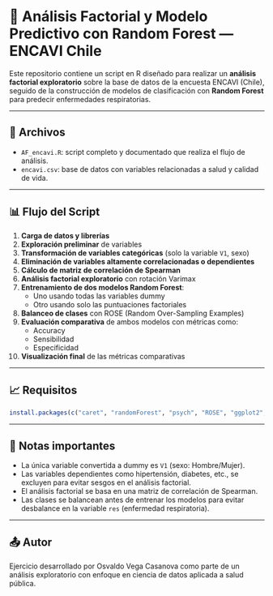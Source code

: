 # 🧪 Análisis Factorial y Modelo Predictivo con Random Forest — ENCAVI Chile

Este repositorio contiene un script en R diseñado para realizar un **análisis factorial exploratorio** sobre la base de datos de la encuesta ENCAVI (Chile), seguido de la construcción de modelos de clasificación con **Random Forest** para predecir enfermedades respiratorias.

---

## 📁 Archivos

- `AF_encavi.R`: script completo y documentado que realiza el flujo de análisis.
- `encavi.csv`: base de datos con variables relacionadas a salud y calidad de vida.

---

## 📊 Flujo del Script

1. **Carga de datos y librerías**
2. **Exploración preliminar** de variables
3. **Transformación de variables categóricas** (solo la variable `V1`, sexo)
4. **Eliminación de variables altamente correlacionadas o dependientes**
5. **Cálculo de matriz de correlación de Spearman**
6. **Análisis factorial exploratorio** con rotación Varimax
7. **Entrenamiento de dos modelos Random Forest**:
   - Uno usando todas las variables dummy
   - Otro usando solo las puntuaciones factoriales
8. **Balanceo de clases** con ROSE (Random Over-Sampling Examples)
9. **Evaluación comparativa** de ambos modelos con métricas como:
   - Accuracy
   - Sensibilidad
   - Especificidad
10. **Visualización final** de las métricas comparativas

---

## 📈 Requisitos

```r
install.packages(c("caret", "randomForest", "psych", "ROSE", "ggplot2", "corrplot", "funModeling", "reshape2", "vcd"))
```

---

## 📌 Notas importantes

- La única variable convertida a dummy es `V1` (sexo: Hombre/Mujer).
- Las variables dependientes como hipertensión, diabetes, etc., se excluyen para evitar sesgos en el análisis factorial.
- El análisis factorial se basa en una matriz de correlación de Spearman.
- Las clases se balancean antes de entrenar los modelos para evitar desbalance en la variable `res` (enfermedad respiratoria).

---

## 📤 Autor

Ejercicio desarrollado por Osvaldo Vega Casanova como parte de un análisis exploratorio con enfoque en ciencia de datos aplicada a salud pública.
